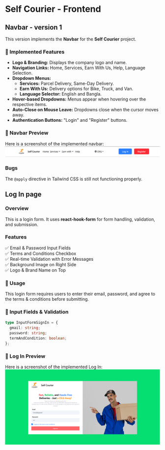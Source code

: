 # Self Courier - Frontend

## Navbar - version 1

This version implements the **Navbar** for the **Self Courier** project.

### 🚀 Implemented Features

- **Logo & Branding:** Displays the company logo and name.
- **Navigation Links:** Home, Services, Earn With Us, Help, Language Selection.
- **Dropdown Menus:**
  - **Services:** Parcel Delivery, Same-Day Delivery.
  - **Earn With Us:** Delivery options for Bike, Truck, and Van.
  - **Language Selector:** English and Bangla.
- **Hover-based Dropdowns:** Menus appear when hovering over the respective items.
- **Auto-Close on Mouse Leave:** Dropdowns close when the cursor moves away.
- **Authentication Buttons:** "Login" and "Register" buttons.

### 📌 Navbar Preview 
 
Here is a screenshot of the implemented navbar: 
![alt text](image.png)


### Bugs
The `@apply` directive in Tailwind CSS is still not functioning properly.


## Log In page

### Overview
This is a login form. It uses **react-hook-form** for form handling, validation, and submission.

### Features
✅ Email & Password Input Fields  
✅ Terms and Conditions Checkbox  
✅ Real-time Validation with Error Messages  
✅ Background Image on Right Side  
✅ Logo & Brand Name on Top  

### 📌 Usage
This login form requires users to enter their email, password, and agree to the terms & conditions before submitting.

### 📌 Input Fields & Validation

```ts
type InputFormSignIn = {
  gmail: string;
  password: string;
  termAndCondition: boolean;
};

```

### 📌 Log In Preview 
 

Here is a screenshot of the implemented Log In: ![alt text](image-1.png)